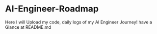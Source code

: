 # AI-Engineer-Roadmap
Here I will Upload my code, daily logs of  my AI Engineer Journey!  have a Glance at README.md
